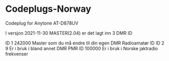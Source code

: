 # Codeplugs-Norway
Codeplug for Anytone AT-D878UV

I versjon 2021-11-30 MASTER(2.04) er det lagt inn 3 DMR ID 

ID 1 242000 Master som du må endre til din egen DMR Radioamatør ID
ID 2 9 Er i bruk i bland annet DMR PMR 
ID 100000 Er i bruk i Norske jaktradio frekvenser



